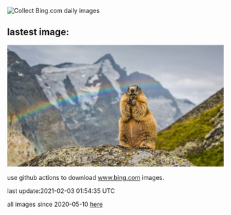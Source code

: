 ![Collect Bing.com daily images](https://github.com/counter2015/bing-daily-images/workflows/Collect%20Bing.com%20daily%20images/badge.svg)
## lastest image:
![](images/RainbowMarmot.jpg)

use github actions to download www.bing.com images.

last update:2021-02-03 01:54:35 UTC

all images since 2020-05-10 [here](https://github.com/counter2015/bing-daily-images/tree/master/images) 

